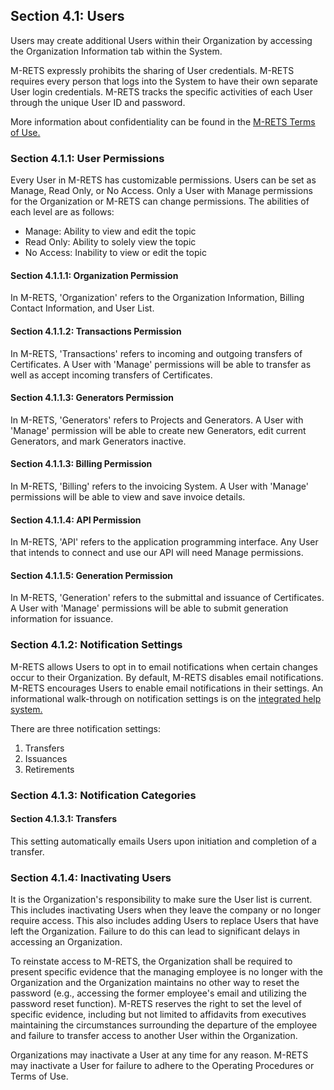 ## Section 4.1: Users

Users may create additional Users within their Organization by accessing the Organization Information tab within the System.

M-RETS expressly prohibits the sharing of User credentials. M-RETS requires every person that logs into the System to have their own separate User login credentials. M-RETS tracks the specific activities of each User through the unique User ID and password.

More information about confidentiality can be found in the [M-RETS Terms of Use.](https://www.mrets.org/wp-content/uploads/2020/10/MRETS-Terms-of-Use-RNG-AND-REC-Effective-January-1-2020.pdf)

### Section 4.1.1: User Permissions

Every User in M-RETS has customizable permissions. Users can be set as Manage, Read Only, or No Access. Only a User with Manage permissions for the Organization or M-RETS can change permissions. The abilities of each level are as follows:

<ul>
  <li>Manage: Ability to view and edit the topic</li>
  <li>Read Only: Ability to solely view the topic</li>
  <li>No Access: Inability to view or edit the topic</li>
  </ul>

#### Section 4.1.1.1: Organization Permission

In M-RETS, 'Organization' refers to the Organization Information, Billing Contact Information, and User List.

#### Section 4.1.1.2: Transactions Permission

In M-RETS, 'Transactions' refers to incoming and outgoing transfers of Certificates. A User with 'Manage' permissions will be able to transfer as well as accept incoming transfers of Certificates.

#### Section 4.1.1.3: Generators Permission

In M-RETS, 'Generators' refers to Projects and Generators. A User with 'Manage' permission will be able to create new Generators, edit current Generators, and mark Generators inactive.

#### Section 4.1.1.3: Billing Permission

In M-RETS, 'Billing' refers to the invoicing System. A User with 'Manage' permissions will be able to view and save invoice details.

#### Section 4.1.1.4: API Permission

In M-RETS, 'API' refers to the application programming interface. Any User that intends to connect and use our API will need Manage permissions.

#### Section 4.1.1.5: Generation Permission

In M-RETS, 'Generation' refers to the submittal and issuance of Certificates. A User with 'Manage' permissions will be able to submit generation information for issuance.

### Section 4.1.2: Notification Settings

M-RETS allows Users to opt in to email notifications when certain changes occur to their Organization. By default, M-RETS disables email notifications. M-RETS encourages Users to enable email notifications in their settings. An informational walk-through on notification settings is on the [integrated help system.](https://mrets.github.io/Help/billing_email_notifications)

There are three notification settings:

<ol>
  <li>Transfers</li>
  <li>Issuances</li>
  <li>Retirements</li>
  </ol>

### Section 4.1.3: Notification Categories

#### Section 4.1.3.1: Transfers

This setting automatically emails Users upon initiation and completion of a transfer.

### Section 4.1.4: Inactivating Users

It is the Organization's responsibility to make sure the User list is current. This includes inactivating Users when they leave the company or no longer require access. This also includes adding Users to replace Users that have left the Organization. Failure to do this can lead to significant delays in accessing an Organization.

To reinstate access to M-RETS, the Organization shall be required to present specific evidence that the managing employee is no longer with the Organization and the Organization maintains no other way to reset the password (e.g., accessing the former employee's email and utilizing the password reset function). M-RETS reserves the right to set the level of specific evidence, including but not limited to affidavits from executives maintaining the circumstances surrounding the departure of the employee and failure to transfer access to another User within the Organization.

Organizations may inactivate a User at any time for any reason. M-RETS may inactivate a User for failure to adhere to the Operating Procedures or Terms of Use.
